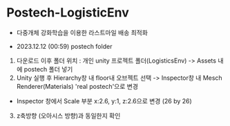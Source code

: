 # Postech-LogisticEnv
- 다중개체 강화학습을 이용한 라스트마일 배송 최적화

- 2023.12.12 (00:59) postech folder 
1. 다운로드 이후 폴더 위치 : 개인 unity 프로젝트 폴더(LogisticsEnv) -> Assets 내에 postech 폴더 넣기 
2. Unity 실행 후 Hierarchy창 내 floor내 오브젝트 선택 -> Inspector창 내 Mesch Renderer(Materials) 'real postech'으로 변경 
+ Inspector 창에서 Scale 부분 x:2.6, y:1, z:2.6으로 변경 (26 by 26)

3. z축방향 (오아시스 방향)과 동일한지 확인 

